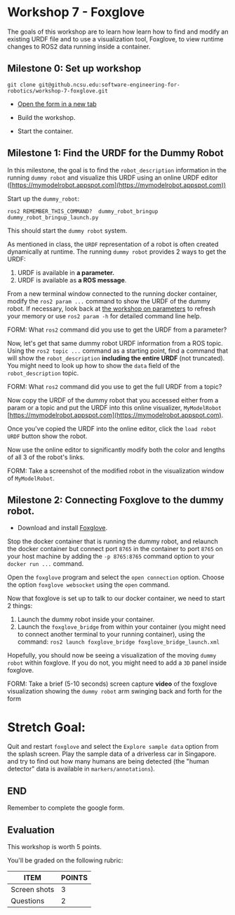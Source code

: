 # Workshop 7 - Foxglove


The goals of this workshop are to learn how learn how to find and modify an existing URDF file and to use a visualization tool, Foxglove, to view runtime changes to ROS2 data running inside a container.


## Milestone 0: Set up workshop 

```
git clone git@github.ncsu.edu:software-engineering-for-robotics/workshop-7-foxglove.git
```


* [Open the form in a new tab](https://forms.gle/2JvniEZGgRBGEkoX8)

* Build the workshop.

* Start the container.



## Milestone 1: Find the URDF for the Dummy Robot

In this milestone, the goal is to find the `robot_description` information in the running `dummy robot` and visualize this URDF using an online URDF editor ([https://mymodelrobot.appspot.com](https://mymodelrobot.appspot.com))


Start up the `dummy_robot`:
```
ros2 REMEMBER_THIS_COMMAND?  dummy_robot_bringup dummy_robot_bringup_launch.py
```

This should start the `dummy robot` system.

As mentioned in class, the `URDF` representation of a robot is often created dynamically at runtime. The running `dummy robot` provides 2 ways to get the URDF:

1. URDF is available in **a parameter.**
2. URDF is available as **a ROS message**.

From a new terminal window connected to the running docker container, modify the `ros2 param ...` command to show the URDF of the dummy robot.  If necessary, look back at [the workshop on parameters](https://github.ncsu.edu/software-engineering-for-robotics/workshop-4-parameters-and-bagging) to refresh your memory or use `ros2 param -h` for detailed command line help.

FORM: What `ros2` command did you use to get the URDF from a parameter?

Now, let's get that same dummy robot URDF information from a ROS topic.  Using the `ros2 topic ...` command as a starting point, find a command that will show the `robot_description` **including the entire URDF** (not truncated).  You might need to look up how to show the `data` field of the `robot_description` topic.

FORM: What `ros2` command did you use to get the full URDF from a topic?

Now copy the URDF of the dummy robot that you accessed either from a param or a topic and put the URDF into this online visualizer, `MyModelRobot` [https://mymodelrobot.appspot.com](https://mymodelrobot.appspot.com).

Once you've copied the URDF into the online editor, click the `load robot URDF` button show the robot. 

Now use the online editor to significantly modify both the color and lengths of all 3 of the robot's links.

FORM: Take a screenshot of the modified robot in the visualization window of `MyModelRobot`.


## Milestone 2: Connecting Foxglove to the dummy robot.

* Download and install [Foxglove](https://foxglove.dev/download).

Stop the docker container that is running the dummy robot, and relaunch the docker container but connect port `8765` in the container to port `8765` on your host machine by adding the `-p 8765:8765` command option to your `docker run ...` command.

Open the `foxglove` program and select the `open connection` option.  Choose the option `foxglove websocket` using the `open` command.

Now that foxglove is set up to talk to our docker container, we need to start 2 things:

1. Launch the dummy robot inside your container.
2. Launch the `foxglove_bridge` from within your container (you might need to connect another terminal to your running container), using the command: `ros2 launch foxglove_bridge foxglove_bridge_launch.xml`

Hopefully, you should now be seeing a visualization of the moving `dummy robot` within foxglove.  If you do not, you might need to add a `3D` panel inside foxglove.


FORM: Take a brief (5-10 seconds) screen capture **video** of the foxglove visualization showing the `dummy robot` arm swinging back and forth for the form


# Stretch Goal:
Quit and restart `foxglove` and select the `Explore sample data` option from the splash screen.   Play the sample data of a driverless car in Singapore. and try to find out how many humans are being detected (the "human detector" data is available in `markers/annotations`).



## END

Remember to complete the google form.

## Evaluation

This workshop is worth 5 points.

You'll be graded on the following rubric:

| ITEM | POINTS |
|--|--|
|Screen shots | 3 |
|Questions   | 2 |
